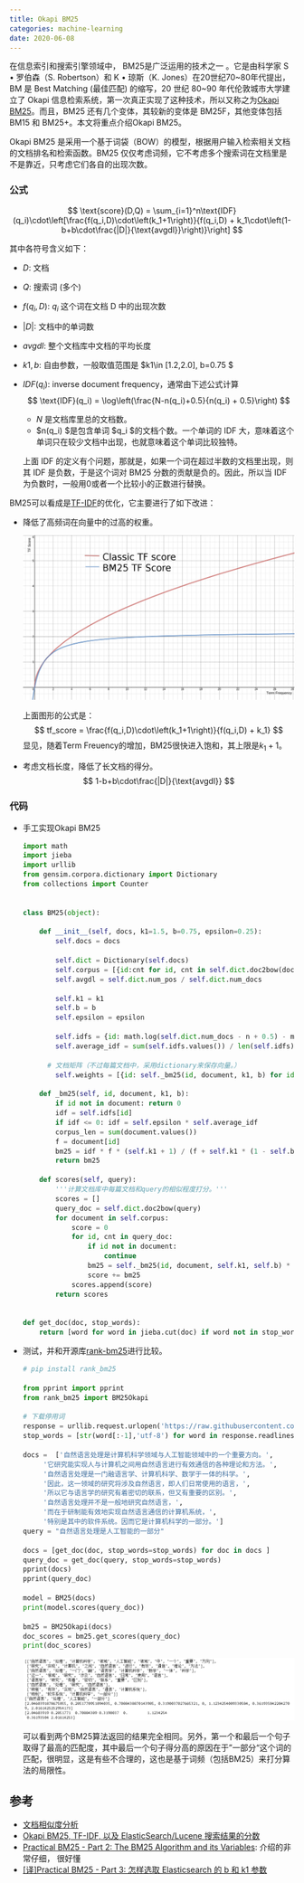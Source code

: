 ```yaml
---
title: Okapi BM25 
categories: machine-learning
date: 2020-06-08
---
```


在信息索引和搜索引擎领域中， BM25是广泛运用的技术之一 。它是由科学家 S • 罗伯森（S. Robertson）和 K • 琼斯（K. Jones）在20世纪70~80年代提出，BM 是 Best Matching (最佳匹配) 的缩写，20 世纪 80~90 年代伦敦城市大学建立了 Okapi 信息检索系统，第一次真正实现了这种技术，所以又称之为[Okapi BM25](https://en.wikipedia.org/wiki/Okapi_BM25)。而且，BM25 还有几个变体，其较新的变体是 BM25F，其他变体包括 BM15 和 BM25+。本文将重点介绍Okapi BM25。

Okapi BM25 是采用一个基于词袋（BOW）的模型，根据用户输入检索相关文档的文档排名和检索函数。BM25 仅仅考虑词频，它不考虑多个搜索词在文档里是不是靠近，只考虑它们各自的出现次数。

### 公式

$$
\text{score}(D,Q) = \sum_{i=1}^n\text{IDF}(q_i)\cdot\left[\frac{f(q_i,D)\cdot\left(k_1+1\right)}{f(q_i,D) + k_1\cdot\left(1-b+b\cdot\frac{|D|}{\text{avgdl}}\right)}\right]
$$

其中各符号含义如下：

- $D$: 文档  

- $Q$: 搜索词 (多个)  

- $f(q_i,D)$: $q_i$ 这个词在文档 D 中的出现次数  

- $|D|$: 文档中的单词数  

- $avgdl$: 整个文档库中文档的平均长度  

- $k1, b$: 自由参数，一般取值范围是 $k1\in [1.2,2.0], b=0.75  $

- $IDF(q_i)$: inverse document frequency，通常由下述公式计算  
  $$
  \text{IDF}(q_i) = \log\left(\frac{N-n(q_i)+0.5}{n(q_i) + 0.5}\right)
  $$

  -  $N$ 是文档库里总的文档数。
  -  $n(q_i) $是包含单词 $q_i $的文档个数。一个单词的 IDF 大，意味着这个单词只在较少文档中出现，也就意味着这个单词比较独特。

  上面 IDF 的定义有个问题，那就是，如果一个词在超过半数的文档里出现，则其 IDF 是负数，于是这个词对 BM25 分数的贡献是负的。因此，所以当 IDF 为负数时，一般用0或者一个比较小的正数进行替换。

BM25可以看成是[TF-IDF](https://zh.wikipedia.org/zh-hans/Tf-idf)的优化，它主要进行了如下改进：

- 降低了高频词在向量中的过高的权重。

  ![img](images/212839_lO3i_2616203.png)

  上面图形的公式是：
  $$
  tf_score = \frac{f(q_i,D)\cdot\left(k_1+1\right)}{f(q_i,D) + k_1}
  $$
  显见，随着Term Freuency的增加，BM25很快进入饱和，其上限是$k_1+1$。

- 考虑文档长度，降低了长文档的得分。
  $$
  1-b+b\cdot\frac{|D|}{\text{avgdl}}
  $$

### 代码

- 手工实现Okapi BM25 

  ~~~python
  import math
  import jieba
  import urllib
  from gensim.corpora.dictionary import Dictionary
  from collections import Counter
  
  
  class BM25(object):
  
      def __init__(self, docs, k1=1.5, b=0.75, epsilon=0.25):
          self.docs = docs
  
          self.dict = Dictionary(self.docs)
          self.corpus = [{id:cnt for id, cnt in self.dict.doc2bow(doc)} for doc in self.docs]
          self.avgdl = self.dict.num_pos / self.dict.num_docs
  
          self.k1 = k1
          self.b = b
          self.epsilon = epsilon
  
          self.idfs = {id: math.log(self.dict.num_docs - n + 0.5) - math.log(n + 0.5) for id, n in self.dict.dfs.items()}
          self.average_idf = sum(self.idfs.values()) / len(self.idfs)
  		
  		# 文档矩阵（不过每篇文档中，采用dictionary来保存向量。）
          self.weights = [{id: self._bm25(id, document, k1, b) for id, f in document.items()} for document in self.corpus]
  
      def _bm25(self, id, document, k1, b):
          if id not in document: return 0
          idf = self.idfs[id]
          if idf <= 0: idf = self.epsilon * self.average_idf
          corpus_len = sum(document.values())
          f = document[id]
          bm25 = idf * f * (self.k1 + 1) / (f + self.k1 * (1 - self.b + self.b * corpus_len / self.avgdl))
          return bm25
  
      def scores(self, query):
          '''计算文档库中每篇文档和query的相似程度打分。'''
          scores = []
          query_doc = self.dict.doc2bow(query)
          for document in self.corpus:
              score = 0
              for id, cnt in query_doc:
                  if id not in document:
                      continue
                  bm25 = self._bm25(id, document, self.k1, self.b) * cnt
                  score += bm25
              scores.append(score)
          return scores
  
  
  def get_doc(doc, stop_words):
      return [word for word in jieba.cut(doc) if word not in stop_words]
  
  ~~~

- 测试，并和开源库[rank-bm25](https://pypi.org/project/rank-bm25/)进行比较。

  ~~~python
  # pip install rank_bm25
  
  from pprint import pprint
  from rank_bm25 import BM25Okapi
  
  # 下载停用词
  response = urllib.request.urlopen('https://raw.githubusercontent.com/goto456/stopwords/master/cn_stopwords.txt')
  stop_words = [str(word[:-1],'utf-8') for word in response.readlines()]
  
  docs =  ['自然语言处理是计算机科学领域与人工智能领域中的一个重要方向。',
       '它研究能实现人与计算机之间用自然语言进行有效通信的各种理论和方法。',
       '自然语言处理是一门融语言学、计算机科学、数学于一体的科学。',
       '因此，这一领域的研究将涉及自然语言，即人们日常使用的语言，',
       '所以它与语言学的研究有着密切的联系，但又有重要的区别。',
       '自然语言处理并不是一般地研究自然语言，',
       '而在于研制能有效地实现自然语言通信的计算机系统，',
       '特别是其中的软件系统。因而它是计算机科学的一部分。']
  query = "自然语言处理是人工智能的一部分"
  
  docs = [get_doc(doc, stop_words=stop_words) for doc in docs ]
  query_doc = get_doc(query, stop_words=stop_words)
  pprint(docs)
  pprint(query_doc)
  
  model = BM25(docs)
  print(model.scores(query_doc))
  
  bm25 = BM25Okapi(docs)
  doc_scores = bm25.get_scores(query_doc)
  print(doc_scores)
  ~~~

  ![image-20200608135905156](images/image-20200608135905156.png)

  可以看到两个BM25算法返回的结果完全相同。另外，第一个和最后一个句子取得了最高的匹配度，其中最后一个句子得分高的原因在于”一部分“这个词的匹配，很明显，这是有些不合理的，这也是基于词频（包括BM25）来打分算法的局限性。

## 参考

- [文档相似度分析](https://wiki.shileizcc.com/confluence/pages/viewpage.action?pageId=42533387)
- [Okapi BM25, TF-IDF, 以及 ElasticSearch/Lucene 搜索结果的分数](http://fjdu.github.io/coding/2017/03/16/bm25-elasticsearch-lucene.html) 
- [Practical BM25 - Part 2: The BM25 Algorithm and its Variables](https://www.elastic.co/cn/blog/practical-bm25-part-2-the-bm25-algorithm-and-its-variables): 介绍的非常仔细， 很好懂
- [[译]Practical BM25 - Part 3: 怎样选取 Elasticsearch 的 b 和 k1 参数](https://farer.org/2018/11/24/practical-bm25-part-3-considerations-for-picking-b-and-k1-in-elasticsearch/)

